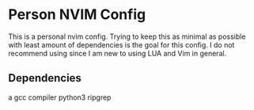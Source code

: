 # Person NVIM Config

This is a personal nvim config. Trying to keep this as minimal as possible with
least amount of dependencies is the goal for this config. I do not recommend using
since I am new to using LUA and Vim in general.

## Dependencies
a gcc compiler
python3
ripgrep
